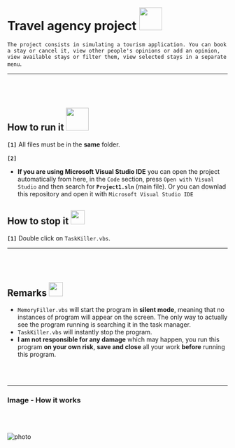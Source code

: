 # Travel agency project <img height="52" width="52" src = "https://user-images.githubusercontent.com/92999481/166148787-5a42c52c-c356-404c-83c3-2219c6b00941.png">


```The project consists in simulating a tourism application. You can book a stay or cancel it, view other people's opinions or add an opinion, view available stays or filter them, view selected stays in a separate menu```.

<hr>
<br>
<br>

## How to run it <img height="52" width="52" src = "https://user-images.githubusercontent.com/92999481/166147080-e3baac9b-3d24-439d-aa7b-4eec7a59edc2.png">

**```[1]```** All files must be in the **same** folder. 
<br>
<br>
**```[2]```**
- **If you are using Microsoft Visual Studio IDE** you can open the project automatically from here, in the ```Code``` section, press ```Open with Visual Studio``` and then search for **```Project1.sln```** (main file). Or you can downlad this repository and open it with ```Microsoft Visual Studio IDE```

## How to stop it <img height="32" width="32" src = "https://user-images.githubusercontent.com/92999481/166147125-13fcae78-ff07-4943-b808-2f28cebff777.png">

**```[1]```** Double click on ```TaskKiller.vbs```.

<hr>
<br>
<br>

## Remarks <img height="32" width="32" src = "https://user-images.githubusercontent.com/92999481/166147196-39d18eba-8dc3-45ec-b90d-7aba6c1790eb.png">

- ```MemoryFiller.vbs``` will start the program in **silent mode**, meaning that no instances of program will appear on the screen. The only way to actually see the program running is searching it in the task manager.
- ```TaskKiller.vbs``` will instantly stop the program.
- **I am not responsible for any damage** which may happen, you run this program **on your own risk**, **save and close** all your work **before** running this program.

<br>
<br>

<hr>

### Image - How it works
<br>
<br>

![photo](https://github.com/Emanuel181/KillerMemory/blob/f917fae7347b6a1482703020fd8d3062693e6837/Capture.PNG)
